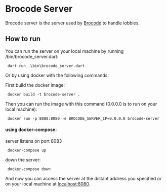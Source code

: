 # Brocode Server

Brocode server is the server used by [Brocode](https://github.com/AdrienDhmx/Brocode) to handle lobbies.

## How to run

You can run the server on your local machine by running /bin/brocode_server.dart: 

```shell
 dart run .\bin\brocode_server.dart
```

Or by using docker with the following commands:

First build the docker image:
```shell  
 docker build -t brocode-server .  
```  

Then you can run the image with this command (0.0.0.0 is to run on your local machine):

```shell
 docker run -p 8080:8080 -e BROCODE_SERVER_IP=0.0.0.0 brocode-server  
```

#### using docker-compose:
server listens on port 8083

```shell
 docker-compose up
```

down the server:

```shell
 docker-compose down
```


And now you can access the server at the distant address you specified or on your local machine at [localhost:8080](http://localhost:8080/).